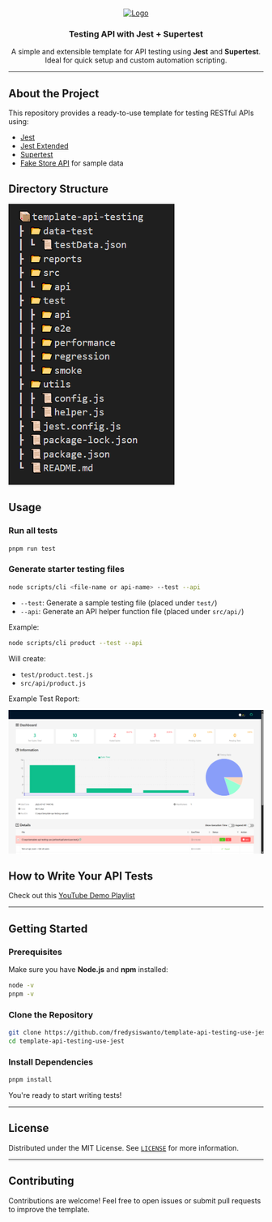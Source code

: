 <!-- PROJECT LOGO -->
<br />
<p align="center">
  <a href="https://github.com/fredysiswanto/">
    <img src="https://fredysiswanto.github.io/projects/assets/images/logo_white.svg" alt="Logo" width="200" height="auto">
  </a>
</p>

<h3 align="center">Testing API with Jest + Supertest</h3>

<p align="center">
   A simple and extensible template for API testing using <strong>Jest</strong> and <strong>Supertest</strong>. <br/>
  Ideal for quick setup and custom automation scripting.
</p>

---

## About the Project

This repository provides a ready-to-use template for testing RESTful APIs using:

- [Jest](https://jestjs.io/docs/)
- [Jest Extended](https://jest-extended.jestcommunity.dev/docs/matchers/)
- [Supertest](https://github.com/ladjs/supertest#readme)
- [Fake Store API](https://fakestoreapi.com/) for sample data

## Directory Structure

![Directory Structure](image.png)

## Usage

### Run all tests

```bash
pnpm run test
```

### Generate starter testing files

```bash
node scripts/cli <file-name or api-name> --test --api
```

- `--test`: Generate a sample testing file (placed under `test/`)
- `--api`: Generate an API helper function file (placed under `src/api/`)

Example:

```bash
node scripts/cli product --test --api
```

Will create:

- `test/product.test.js`
- `src/api/product.js`

Example Test Report:

![Sample Report](sample_report.png)

## How to Write Your API Tests

Check out this [YouTube Demo Playlist](https://www.youtube.com/playlist?list=PLm2QKf1dhlBAZ2MUieV2sAV5-Vdvl-ICh)

---

## Getting Started

### Prerequisites

Make sure you have **Node.js** and **npm** installed:

```bash
node -v
pnpm -v
```

### Clone the Repository

```bash
git clone https://github.com/fredysiswanto/template-api-testing-use-jest.git
cd template-api-testing-use-jest
```

### Install Dependencies

```bash
pnpm install
```

You're ready to start writing tests!

---

## License

Distributed under the MIT License. See [`LICENSE`](LICENSE) for more information.

---

## Contributing

Contributions are welcome! Feel free to open issues or submit pull requests to improve the template.
